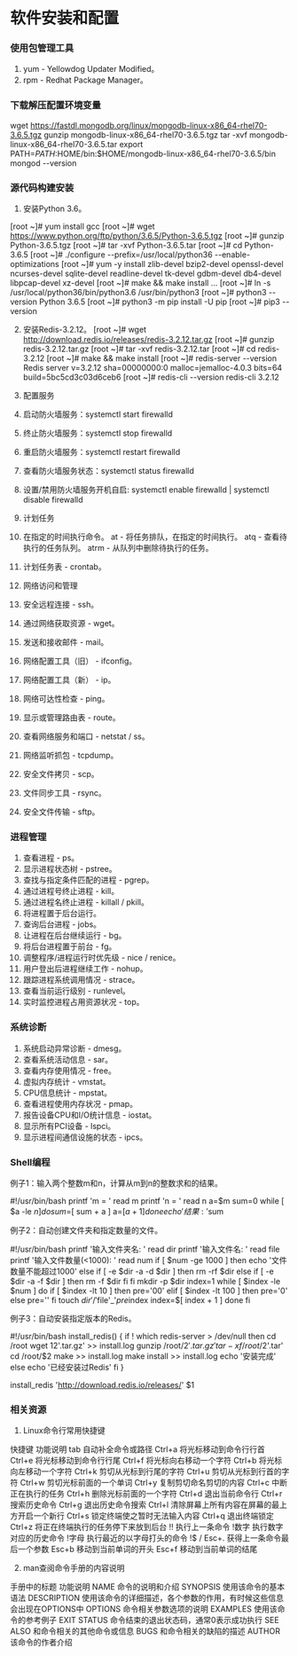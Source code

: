# 软件安装和配置

### 使用包管理工具
1. yum - Yellowdog Updater Modified。
2. rpm - Redhat Package Manager。

### 下载解压配置环境变量
wget https://fastdl.mongodb.org/linux/mongodb-linux-x86_64-rhel70-3.6.5.tgz
gunzip mongodb-linux-x86_64-rhel70-3.6.5.tgz
tar -xvf mongodb-linux-x86_64-rhel70-3.6.5.tar
export PATH=$PATH:$HOME/bin:$HOME/mongodb-linux-x86_64-rhel70-3.6.5/bin
mongod --version

### 源代码构建安装
1. 安装Python 3.6。

[root ~]# yum install gcc
[root ~]# wget https://www.python.org/ftp/python/3.6.5/Python-3.6.5.tgz
[root ~]# gunzip Python-3.6.5.tgz
[root ~]# tar -xvf Python-3.6.5.tar
[root ~]# cd Python-3.6.5
[root ~]# ./configure --prefix=/usr/local/python36 --enable-optimizations
[root ~]# yum -y install zlib-devel bzip2-devel openssl-devel ncurses-devel sqlite-devel readline-devel tk-devel gdbm-devel db4-devel libpcap-devel xz-devel
[root ~]# make && make install
...
[root ~]# ln -s /usr/local/python36/bin/python3.6 /usr/bin/python3
[root ~]# python3 --version
Python 3.6.5
[root ~]# python3 -m pip install -U pip
[root ~]# pip3 --version

2. 安装Redis-3.2.12。
[root ~]# wget http://download.redis.io/releases/redis-3.2.12.tar.gz
[root ~]# gunzip redis-3.2.12.tar.gz
[root ~]# tar -xvf redis-3.2.12.tar
[root ~]# cd redis-3.2.12
[root ~]# make && make install
[root ~]# redis-server --version
Redis server v=3.2.12 sha=00000000:0 malloc=jemalloc-4.0.3 bits=64 build=5bc5cd3c03d6ceb6
[root ~]# redis-cli --version
redis-cli 3.2.12

3. 配置服务
 1. 启动防火墙服务：systemctl start firewalld
 2. 终止防火墙服务：systemctl stop firewalld
 3. 重启防火墙服务：systemctl restart firewalld
 4. 查看防火墙服务状态：systemctl status firewalld
 5. 设置/禁用防火墙服务开机自启: systemctl enable firewalld | systemctl disable firewalld

4. 计划任务
 1. 在指定的时间执行命令。
    at - 将任务排队，在指定的时间执行。
    atq - 查看待执行的任务队列。
    atrm - 从队列中删除待执行的任务。

 2. 计划任务表 - crontab。

5. 网络访问和管理
 1. 安全远程连接 - ssh。
 2. 通过网络获取资源 - wget。
 3. 发送和接收邮件 - mail。
 4. 网络配置工具（旧） - ifconfig。
 5. 网络配置工具（新） - ip。
 6. 网络可达性检查 - ping。
 7. 显示或管理路由表 - route。
 8. 查看网络服务和端口 - netstat / ss。
 9. 网络监听抓包 - tcpdump。
 10. 安全文件拷贝 - scp。
 11. 文件同步工具 - rsync。
 12. 安全文件传输 - sftp。


 ### 进程管理
 1. 查看进程 - ps。
 2. 显示进程状态树 - pstree。
 3. 查找与指定条件匹配的进程 - pgrep。
 4. 通过进程号终止进程 - kill。
 5. 通过进程名终止进程 - killall / pkill。
 6. 将进程置于后台运行。
 7. 查询后台进程 - jobs。
 8. 让进程在后台继续运行 - bg。
 9. 将后台进程置于前台 - fg。
 10. 调整程序/进程运行时优先级 - nice / renice。
 11. 用户登出后进程继续工作 - nohup。
 12. 跟踪进程系统调用情况 - strace。
 13. 查看当前运行级别 - runlevel。
 14. 实时监控进程占用资源状况 - top。


### 系统诊断
1. 系统启动异常诊断 - dmesg。
2. 查看系统活动信息 - sar。
3. 查看内存使用情况 - free。
4. 虚拟内存统计 - vmstat。
5. CPU信息统计 - mpstat。
6. 查看进程使用内存状况 - pmap。
7. 报告设备CPU和I/O统计信息 - iostat。
8. 显示所有PCI设备 - lspci。
9. 显示进程间通信设施的状态 - ipcs。


### Shell编程
例子1：输入两个整数m和n，计算从m到n的整数求和的结果。

#!/usr/bin/bash
printf 'm = '
read m
printf 'n = '
read n
a=$m
sum=0
while [ $a -le $n ]
do
    sum=$[ sum + a ]
    a=$[ a + 1 ]
done
echo '结果: '$sum


例子2：自动创建文件夹和指定数量的文件。

#!/usr/bin/bash
printf '输入文件夹名: '
read dir
printf '输入文件名: '
read file
printf '输入文件数量(<1000): '
read num
if [ $num -ge 1000 ]
then
    echo '文件数量不能超过1000'
else
    if [ -e $dir -a -d $dir ]
    then
        rm -rf $dir
    else
        if [ -e $dir -a -f $dir ]
        then
            rm -f $dir
        fi
    fi
    mkdir -p $dir
    index=1
    while [ $index -le $num ]
    do
        if [ $index -lt 10 ]
        then
            pre='00'
        elif [ $index -lt 100 ]
        then
            pre='0'
        else
            pre=''
        fi
        touch $dir'/'$file'_'$pre$index
        index=$[ index + 1 ]
    done
fi


例子3：自动安装指定版本的Redis。

#!/usr/bin/bash
install_redis() {
    if ! which redis-server > /dev/null
    then
        cd /root
        wget $1$2'.tar.gz' >> install.log
        gunzip /root/$2'.tar.gz'
        tar -xf /root/$2'.tar'
        cd /root/$2
        make >> install.log
        make install >> install.log
        echo '安装完成'
    else
        echo '已经安装过Redis'
    fi
}

install_redis 'http://download.redis.io/releases/' $1


### 相关资源
1. Linux命令行常用快捷键

快捷键	功能说明
tab	自动补全命令或路径
Ctrl+a	将光标移动到命令行行首
Ctrl+e	将光标移动到命令行行尾
Ctrl+f	将光标向右移动一个字符
Ctrl+b	将光标向左移动一个字符
Ctrl+k	剪切从光标到行尾的字符
Ctrl+u	剪切从光标到行首的字符
Ctrl+w	剪切光标前面的一个单词
Ctrl+y	复制剪切命名剪切的内容
Ctrl+c	中断正在执行的任务
Ctrl+h	删除光标前面的一个字符
Ctrl+d	退出当前命令行
Ctrl+r	搜索历史命令
Ctrl+g	退出历史命令搜索
Ctrl+l	清除屏幕上所有内容在屏幕的最上方开启一个新行
Ctrl+s	锁定终端使之暂时无法输入内容
Ctrl+q	退出终端锁定
Ctrl+z	将正在终端执行的任务停下来放到后台
!!	执行上一条命令
!数字	执行数字对应的历史命令
!字母	执行最近的以字母打头的命令
!$ / Esc+.	获得上一条命令最后一个参数
Esc+b	移动到当前单词的开头
Esc+f	移动到当前单词的结尾

2. man查阅命令手册的内容说明

手册中的标题	功能说明
NAME	命令的说明和介绍
SYNOPSIS	使用该命令的基本语法
DESCRIPTION	使用该命令的详细描述，各个参数的作用，有时候这些信息会出现在OPTIONS中
OPTIONS	命令相关参数选项的说明
EXAMPLES	使用该命令的参考例子
EXIT STATUS	命令结束的退出状态码，通常0表示成功执行
SEE ALSO	和命令相关的其他命令或信息
BUGS	和命令相关的缺陷的描述
AUTHOR	该命令的作者介绍